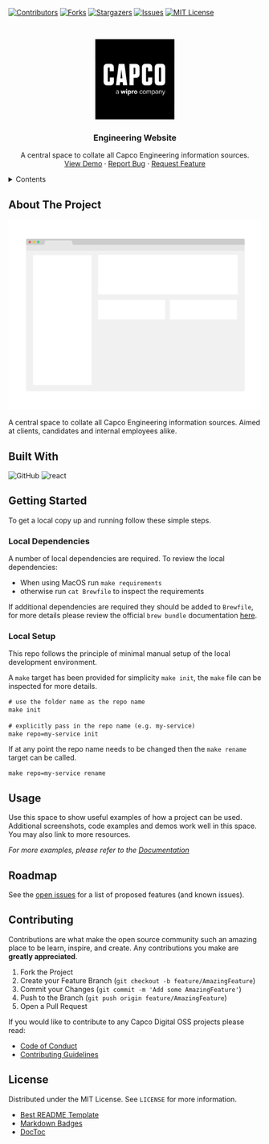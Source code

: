 [![Contributors][contributors-shield]][contributors-url]
[![Forks][forks-shield]][forks-url]
[![Stargazers][stars-shield]][stars-url]
[![Issues][issues-shield]][issues-url]
[![MIT License][license-shield]][license-url]

<!-- PROJECT LOGO -->
<br />
<p align="center">
  <a href="https://github.com/capcodigital/engineering-webstite">
    <img src="https://raw.githubusercontent.com/capcodigital/.github/master/images/capco.jpeg" alt="Logo" height="160px">
  </a>
  <h3 align="center">Engineering Website</h3>
  <p align="center">
    A central space to collate all Capco Engineering information sources.
    <br />
    <a href="https://github.com/capcodigital/oss-template">View Demo</a>
    ·
    <a href="https://github.com/capcodigital/engineering-webstite/issues">Report Bug</a>
    ·
    <a href="https://github.com/capcodigital/engineering-webstite/issues">Request Feature</a>
  </p>
</p>

<details>
  <summary>Contents</summary>
<!-- START doctoc generated TOC please keep comment here to allow auto update -->
<!-- DON'T EDIT THIS SECTION, INSTEAD RE-RUN doctoc TO UPDATE -->

- [About The Project](#about-the-project)
- [Built With](#built-with)
- [Getting Started](#getting-started)
  - [Local Dependencies](#local-dependencies)
  - [Local Setup](#local-setup)
- [Usage](#usage)
- [Roadmap](#roadmap)
- [Contributing](#contributing)
- [License](#license)

<!-- END doctoc generated TOC please keep comment here to allow auto update -->
</details>

## About The Project

[![Product Name Screen Shot][product-screenshot]](https://example.com)

A central space to collate all Capco Engineering information sources. Aimed at clients, candidates and internal employees alike.

## Built With

<!-- Further logos should be inserted to highlight the specific technologies used to create the solution from [here](https://github.com/Ileriayo/markdown-badges). -->

![GitHub](https://img.shields.io/badge/github-%23121011.svg?style=for-the-badge&logo=github&logoColor=white)
![react](https://img.shields.io/badge/-React-45b8d8?style=flat-square&logo=react&logoColor=white)

## Getting Started

To get a local copy up and running follow these simple steps.

### Local Dependencies

A number of local dependencies are required.  To review the local dependencies:

* When using MacOS run `make requirements`
* otherwise run `cat Brewfile` to inspect the requirements

If additional dependencies are required they should be added to `Brewfile`, for more details please review the official `brew bundle` documentation [here](https://github.com/Homebrew/homebrew-bundle).

### Local Setup

This repo follows the principle of minimal manual setup of the local development environment.

 A `make` target has been provided for simplicity ```make init```, the `make` file can be inspected for more details.

 ```shell
# use the folder name as the repo name
make init

# explicitly pass in the repo name (e.g. my-service)
make repo=my-service init
```

If at any point the repo name needs to be changed then the `make rename` target can be called.

```shell
make repo=my-service rename
```

## Usage

Use this space to show useful examples of how a project can be used. Additional screenshots, code examples and demos work well in this space. You may also link to more resources.

_For more examples, please refer to the [Documentation](https://example.com)_

## Roadmap

See the [open issues](https://github.com/capcodigital/oss-template/issues) for a list of proposed features (and known issues).

## Contributing

Contributions are what make the open source community such an amazing place to be learn, inspire, and create. Any contributions you make are **greatly appreciated**.

1. Fork the Project
2. Create your Feature Branch (`git checkout -b feature/AmazingFeature`)
3. Commit your Changes (`git commit -m 'Add some AmazingFeature'`)
4. Push to the Branch (`git push origin feature/AmazingFeature`)
5. Open a Pull Request

If you would like to contribute to any Capco Digital OSS projects please read:

* [Code of Conduct](https://github.com/capcodigital/.github/blob/master/CODE_OF_CONDUCT.md)
* [Contributing Guidelines](https://github.com/capcodigital/.github/blob/master/CONTRIBUTING.md)

## License

Distributed under the MIT License. See `LICENSE` for more information.

* [Best README Template](https://github.com/othneildrew/Best-README-Template)
* [Markdown Badges](https://github.com/Ileriayo/markdown-badges)
* [DocToc](https://github.com/thlorenz/doctoc)

[contributors-shield]: https://img.shields.io/github/contributors/capcodigital/oss-template.svg?style=for-the-badge
[contributors-url]: https://github.com/capcodigital/oss-template/graphs/contributors
[forks-shield]: https://img.shields.io/github/forks/capcodigital/oss-template.svg?style=for-the-badge
[forks-url]: https://github.com/capcodigital/oss-template/network/members
[stars-shield]: https://img.shields.io/github/stars/capcodigital/oss-template.svg?style=for-the-badge
[stars-url]: https://github.com/capcodigital/oss-template/stargazers
[issues-shield]: https://img.shields.io/github/issues/capcodigital/oss-template.svg?style=for-the-badge
[issues-url]: https://github.com/capcodigital/oss-template/issues
[license-shield]: https://img.shields.io/github/license/capcodigital/oss-template.svg?style=for-the-badge
[license-url]: https://github.com/capcodigital/oss-template/blob/master/LICENSE
[product-screenshot]: images/screenshot.png
